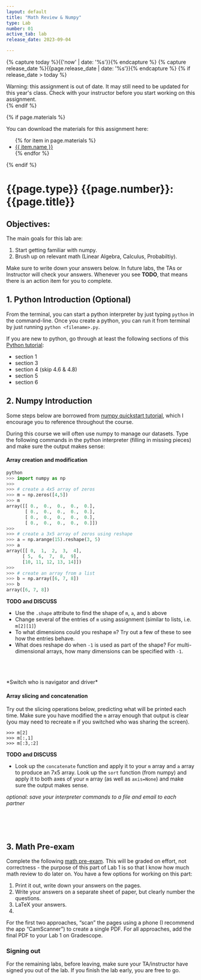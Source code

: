 ```yaml
---
layout: default
title: "Math Review & Numpy"
type: Lab
number: 01
active_tab: lab
release_date: 2023-09-04

---
```


<!-- Check whether the assignment is ready to release -->
{% capture today %}{{'now' | date: '%s'}}{% endcapture %}
{% capture release_date %}{{page.release_date | date: '%s'}}{% endcapture %}
{% if release_date > today %} 
<div class="alert alert-danger">
Warning: this assignment is out of date.  It may still need to be updated for this year's class.  Check with your instructor before you start working on this assignment.
</div>
{% endif %}
<!-- End of check whether the assignment is up to date -->


<!-- Check whether the assignment is up to date -->
<!--{% capture this_year %}{{'now' | date: '%Y'}}{% endcapture %}
{% capture due_year %}{{page.due_date | date: '%Y'}}{% endcapture %}
{% if this_year != due_year %} 
<div class="alert alert-danger">
Warning: this assignment is out of date.  It may still need to be updated for this year's class.  Check with your instructor before you start working on this assignment.
</div>
{% endif %}-->
<!-- End of check whether the assignment is up to date -->



{% if page.materials %}
<div class="alert alert-info">
You can download the materials for this assignment here:
<ul>
{% for item in page.materials %}
<li><a href="{{item.url}}">{{ item.name }}</a></li>
{% endfor %}
</ul>

</div>
{% endif %}





{{page.type}} {{page.number}}: {{page.title}}
=============================================================

## Objectives:

The main goals for this lab are:

1. Start getting familiar with numpy.
2. Brush up on relevant math (Linear Algebra, Calculus, Probabiltiy).


Make sure to write down your answers below. In future labs, the TAs or Instructor
will check your answers. Whenever you see **TODO**, that means there is an action item for you to complete.


## 1. Python Introduction (Optional)

From the terminal, you can start a python interpreter by just typing `python` in the command-line. Once you create a python, you can run it from terminal by just running `python <filename>.py`. 

If you are new to python, go through at least the following sections of this [Python tutorial](https://docs.python.org/3/tutorial/):

- section 1
- section 3 
- section 4 (skip 4.6 & 4.8)
- section 5  
- section 6

## 2. Numpy Introduction

Some steps below are borrowed from [numpy quickstart tutorial](https://docs.scipy.org/doc/numpy/user/quickstart.html), which I encourage you to reference throughout the course.

During this course we will often use numpy to manage our datasets. Type the following commands in the python interpreter (filling in missing pieces) and make sure the output makes sense:

#### Array creation and modification

```python
python
>>> import numpy as np
>>>
>>> # create a 4x5 array of zeros
>>> m = np.zeros([4,5])
>>> m
array([[ 0.,  0.,  0.,  0.,  0.],
       [ 0.,  0.,  0.,  0.,  0.],
       [ 0.,  0.,  0.,  0.,  0.],
       [ 0.,  0.,  0.,  0.,  0.]])
>>>
>>> # create a 3x5 array of zeros using reshape
>>> a = np.arange(15).reshape(3, 5)
>>> a
array([[ 0,  1,  2,  3,  4],
      [ 5,  6,  7,  8,  9],
      [10, 11, 12, 13, 14]])
>>>
>>> # create an array from a list
>>> b = np.array([6, 7, 8])
>>> b
array([6, 7, 8])
```

**TODO and DISCUSS**

- Use the `.shape` attribute to find the shape of `m`, `a`, and `b` above
- Change several of the entries of `m` using assignment (similar to lists, i.e. `m[2][1]`)
- To what dimensions could you reshape `m`? Try out a few of these to see how the entries behave.
- What does reshape do when `-1` is used as part of the shape? For multi-dimensional arrays, how many dimensions can be specified with `-1`.

<br>
<br>
<br> 
*Switch who is navigator and driver*

#### Array slicing and concatenation

Try out the slicing operations below, predicting what will be printed each time. Make sure you have modified the `m` array enough that output is clear (you may need to recreate `m` if you switched who was sharing the screen).

```
>>> m[2]
>>> m[:,1]
>>> m[:3,:2]
```

**TODO and DISCUSS**

- Look up the `concatenate` function and apply it to your `m` array and `a` array to produce an 7x5 array.
Look up the `sort` function (from numpy) and apply it to both axes of your `m` array (as well as `axis=None`) and make sure the output makes sense.

*optional: save your interpreter commands to a file and email to each partner*

<br><br><br>

## 3. Math Pre-exam

Complete the following [math pre-exam]({{site.url}}{{site.baseurl}}labs/lab01/math_pretest.pdf). This will be graded on effort, not correctness - the purpose of this part of Lab 1 is so that I know how much math review to do later on. You have a few options for working on this part:

1. Print it out, write down your answers on the pages.
2. Write your answers on a separate sheet of paper, but clearly number the questions.
3. LaTeX your answers.
4. 
For the first two approaches, “scan” the pages using a phone (I recommend the app “CamScanner”) to create a single PDF. For all approaches, add the final PDF to your Lab 1 on Gradescope.

### Signing out
For the remaining labs, before leaving, make sure your TA/instructor have signed you out of the lab. If you finish the lab early, you are free to go.
